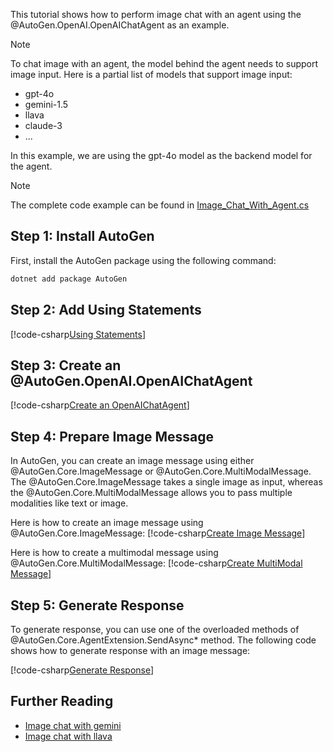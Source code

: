 This tutorial shows how to perform image chat with an agent using the @AutoGen.OpenAI.OpenAIChatAgent as an example.

> [!NOTE]
> To chat image with an agent, the model behind the agent needs to support image input. Here is a partial list of models that support image input:
> - gpt-4o
> - gemini-1.5
> - llava
> - claude-3
> - ...
>
> In this example, we are using the gpt-4o model as the backend model for the agent.

> [!NOTE]
> The complete code example can be found in [Image_Chat_With_Agent.cs](https://github.com/microsoft/autogen/blob/main/dotnet/sample/AutoGen.BasicSamples/GettingStart/Image_Chat_With_Agent.cs)

## Step 1: Install AutoGen

First, install the AutoGen package using the following command:

```bash
dotnet add package AutoGen
```

## Step 2: Add Using Statements

[!code-csharp[Using Statements](../../sample/AutoGen.BasicSamples/GettingStart/Image_Chat_With_Agent.cs?name=Using)]

## Step 3: Create an @AutoGen.OpenAI.OpenAIChatAgent

[!code-csharp[Create an OpenAIChatAgent](../../sample/AutoGen.BasicSamples/GettingStart/Image_Chat_With_Agent.cs?name=Create_Agent)]

## Step 4: Prepare Image Message

In AutoGen, you can create an image message using either @AutoGen.Core.ImageMessage or @AutoGen.Core.MultiModalMessage. The @AutoGen.Core.ImageMessage takes a single image as input, whereas the @AutoGen.Core.MultiModalMessage allows you to pass multiple modalities like text or image.

Here is how to create an image message using @AutoGen.Core.ImageMessage:
[!code-csharp[Create Image Message](../../sample/AutoGen.BasicSamples/GettingStart/Image_Chat_With_Agent.cs?name=Prepare_Image_Input)]

Here is how to create a multimodal message using @AutoGen.Core.MultiModalMessage:
[!code-csharp[Create MultiModal Message](../../sample/AutoGen.BasicSamples/GettingStart/Image_Chat_With_Agent.cs?name=Prepare_Multimodal_Input)]

## Step 5: Generate Response

To generate response, you can use one of the overloaded methods of @AutoGen.Core.AgentExtension.SendAsync* method. The following code shows how to generate response with an image message:

[!code-csharp[Generate Response](../../sample/AutoGen.BasicSamples/GettingStart/Image_Chat_With_Agent.cs?name=Chat_With_Agent)]

## Further Reading
- [Image chat with gemini](../articles/AutoGen.Gemini/Image-chat-with-gemini.md)
- [Image chat with llava](../articles/AutoGen.Ollama/Chat-with-llava.md)